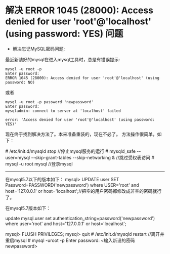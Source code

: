 # 解决 ERROR 1045 (28000): Access denied for user 'root'@'localhost' (using password: YES) 问题



- 解决忘记MySQL密码问题;



最近新装好的mysql在进入mysql工具时，总是有错误提示:

```
mysql -u root -p
Enter password:
ERROR 1045 (28000): Access denied for user 'root'@'localhost' (using password: NO)
```

或者

```
mysql -u root -p password 'newpassword'
Enter password:
mysqladmin: connect to server at 'localhost' failed

error: 'Access denied for user 'root'@'localhost' (using password: YES)' 
```

现在终于找到解决方法了。本来准备重装的，现在不必了。
方法操作很简单，如下：

\# /etc/init.d/mysqld stop //停止mysql服务的运行
\# mysqld_safe --user=mysql --skip-grant-tables --skip-networking & //跳过受权表访问
\# mysql -u root mysql //登录mysql

-------------

在mysql5.7以下的版本如下：
mysql> UPDATE user SET Password=PASSWORD('newpassword') where USER='root' and host='127.0.0.1' or host='localhost';//把空的用户密码都修改成非空的密码就行了。

在mysql5.7版本如下：

update mysql.user set authentication_string=password('newpassword') where user='root' and host='127.0.0.1' or host='localhost';


mysql> FLUSH PRIVILEGES;
mysql> quit # /etc/init.d/mysqld restart //离开并重启mysql
\# mysql -uroot -p
Enter password: <输入新设的密码newpassword> 